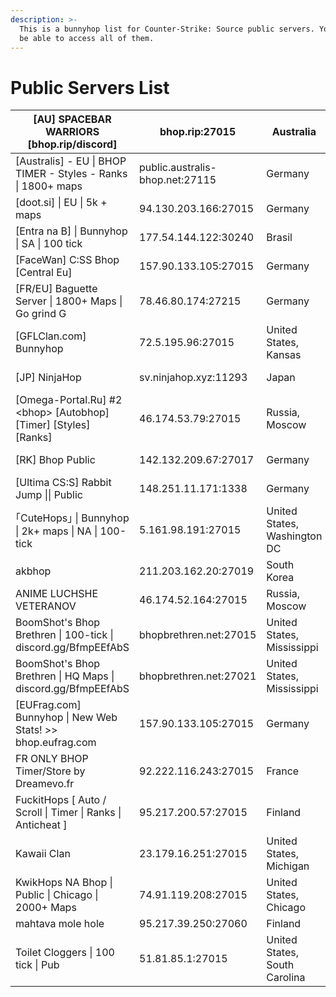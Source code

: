 ```yaml
---
description: >-
  This is a bunnyhop list for Counter-Strike: Source public servers. You should
  be able to access all of them.
---
```


# Public Servers List

| \[AU] SPACEBAR WARRIORS \[bhop.rip/discord]                           | bhop.rip:27015                  | Australia                     | Yes | [https://bhop.rip/discord](http://bhop.rip/discord)               | merzbau           |
| --------------------------------------------------------------------- | ------------------------------- | ----------------------------- | --- | ----------------------------------------------------------------- | ----------------- |
| \[Australis] - EU \| BHOP TIMER - Styles - Ranks \| 1800+ maps        | public.australis-bhop.net:27115 | Germany                       | Yes | [https://discord.gg/8WjfXPye8q](https://discord.gg/bunnyhop)      | seenkid           |
| \[doot.si] \| EU \| 5k + maps                                         | 94.130.203.166:27015            | Germany                       | No  | [https://discord.gg/yusjMNvHTe](https://discord.gg/yusjMNvHTe)    | dootsi            |
| \[Entra na B] \| Bunnyhop \| SA \| 100 tick                           | 177.54.144.122:30240            | Brasil                        | Yes | [https://discord.gg/Yj7s5Ut2vj](https://discord.gg/Yj7s5Ut2vj)    | m4rquesss         |
| \[FaceWan] C:SS Bhop \[Central Eu]                                    | 157.90.133.105:27015            | Germany                       | No  |                                                                   |                   |
| \[FR/EU] Baguette Server \| 1800+ Maps \| Go grind G                  | 78.46.80.174:27215              | Germany                       | Yes | [https://discord.gg/FvEtvNjGj5](https://discord.gg/FvEtvNjGj5)    | saurkk            |
| \[GFLClan.com] Bunnyhop                                               | 72.5.195.96:27015               | United States, Kansas         | Yes |                                                                   |                   |
| \[JP] NinjaHop                                                        | sv.ninjahop.xyz:11293           | Japan                         | Yes | [https://discord.com/YSf3SDS](https://discord.com/invite/YSf3SDS) | foonsan           |
| \[Omega-Portal.Ru] #2 \<bhop> \[Autobhop] \[Timer] \[Styles] \[Ranks] | 46.174.53.79:27015              | Russia, Moscow                | No  |                                                                   |                   |
| \[RK] Bhop Public                                                     | 142.132.209.67:27017            | Germany                       | No  | [https://discord.gg/RhWzHVP6JT](https://discord.gg/RhWzHVP6JT)    | molgaard          |
| \[Ultima CS:S] Rabbit Jump \|\| Public                                | 148.251.11.171:1338             | Germany                       | Yes |                                                                   |                   |
| ｢CuteHops｣ \| Bunnyhop \| 2k+ maps \| NA \| 100-tick                  | 5.161.98.191:27015              | United States, Washington DC  | Yes | [https://discord.gg/gDAkU2nEhY](https://discord.gg/gDAkU2nEhY)    | summerfag         |
| akbhop                                                                | 211.203.162.20:27019            | South Korea                   | Yes | [https://discord.gg/2aAfyKWjQm](https://discord.gg/2aAfyKWjQm)    | # Акв LEGEND#6023 |
| ANIME LUCHSHE VETERANOV                                               | 46.174.52.164:27015             | Russia, Moscow                | Yes | [https://discord.gg/3dNZyV5eRs](https://discord.gg/3dNZyV5eRs)    | 0x134             |
| BoomShot's Bhop Brethren \| 100-tick \| discord.gg/BfmpEEfAbS         | bhopbrethren.net:27015          | United States, Mississippi    | Yes | [https://discord.gg/BfmpEEfAbS](https://discord.gg/BfmpEEfAbS)    |                   |
| BoomShot's Bhop Brethren \| HQ Maps \| discord.gg/BfmpEEfAbS          | bhopbrethren.net:27021          | United States, Mississippi    | Yes | [https://discord.gg/BfmpEEfAbS](https://discord.gg/BfmpEEfAbS)    |                   |
| \[EUFrag.com] Bunnyhop \| New Web Stats! >> bhop.eufrag.com           | 157.90.133.105:27015            | Germany                       | Yes |                                                                   |                   |
| FR ONLY BHOP Timer/Store by Dreamevo.fr                               | 92.222.116.243:27015            | France                        | No  | [https://discord.gg/zS7UaEZcX5](https://discord.gg/zS7UaEZcX5)    | saurkk            |
| FuckitHops \[ Auto / Scroll \| Timer \| Ranks \| Anticheat ]          | 95.217.200.57:27015             | Finland                       | Yes | [https://discord.gg/CdcTQ7nZws](https://discord.gg/CdcTQ7nZws)    | fracey / zedii    |
| Kawaii Clan                                                           | 23.179.16.251:27015             | United States, Michigan       | Yes | [https://discord.gg/w7Aascd](https://discord.gg/w7Aascd)          | hyyps             |
| KwikHops NA Bhop \| Public \| Chicago \| 2000+ Maps                   | 74.91.119.208:27015             | United States, Chicago        | Yes | [https://discord.gg/xNJ57gK](https://discord.gg/xNJ57gK)          | starly.           |
| mahtava mole hole                                                     | 95.217.39.250:27060             | Finland                       |     |                                                                   |                   |
| Toilet Cloggers \| 100 tick \| Pub                                    | 51.81.85.1:27015                | United States, South Carolina | No  |                                                                   |                   |
